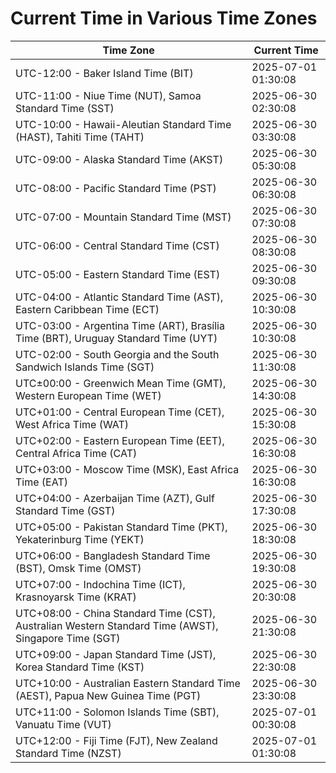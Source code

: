 # Current Time in Various Time Zones

| Time Zone | Current Time |
|-----------|--------------|
| UTC-12:00 - Baker Island Time (BIT) | 2025-07-01 01:30:08 |
| UTC-11:00 - Niue Time (NUT), Samoa Standard Time (SST) | 2025-06-30 02:30:08 |
| UTC-10:00 - Hawaii-Aleutian Standard Time (HAST), Tahiti Time (TAHT) | 2025-06-30 03:30:08 |
| UTC-09:00 - Alaska Standard Time (AKST) | 2025-06-30 05:30:08 |
| UTC-08:00 - Pacific Standard Time (PST) | 2025-06-30 06:30:08 |
| UTC-07:00 - Mountain Standard Time (MST) | 2025-06-30 07:30:08 |
| UTC-06:00 - Central Standard Time (CST) | 2025-06-30 08:30:08 |
| UTC-05:00 - Eastern Standard Time (EST) | 2025-06-30 09:30:08 |
| UTC-04:00 - Atlantic Standard Time (AST), Eastern Caribbean Time (ECT) | 2025-06-30 10:30:08 |
| UTC-03:00 - Argentina Time (ART), Brasília Time (BRT), Uruguay Standard Time (UYT) | 2025-06-30 10:30:08 |
| UTC-02:00 - South Georgia and the South Sandwich Islands Time (SGT) | 2025-06-30 11:30:08 |
| UTC±00:00 - Greenwich Mean Time (GMT), Western European Time (WET) | 2025-06-30 14:30:08 |
| UTC+01:00 - Central European Time (CET), West Africa Time (WAT) | 2025-06-30 15:30:08 |
| UTC+02:00 - Eastern European Time (EET), Central Africa Time (CAT) | 2025-06-30 16:30:08 |
| UTC+03:00 - Moscow Time (MSK), East Africa Time (EAT) | 2025-06-30 16:30:08 |
| UTC+04:00 - Azerbaijan Time (AZT), Gulf Standard Time (GST) | 2025-06-30 17:30:08 |
| UTC+05:00 - Pakistan Standard Time (PKT), Yekaterinburg Time (YEKT) | 2025-06-30 18:30:08 |
| UTC+06:00 - Bangladesh Standard Time (BST), Omsk Time (OMST) | 2025-06-30 19:30:08 |
| UTC+07:00 - Indochina Time (ICT), Krasnoyarsk Time (KRAT) | 2025-06-30 20:30:08 |
| UTC+08:00 - China Standard Time (CST), Australian Western Standard Time (AWST), Singapore Time (SGT) | 2025-06-30 21:30:08 |
| UTC+09:00 - Japan Standard Time (JST), Korea Standard Time (KST) | 2025-06-30 22:30:08 |
| UTC+10:00 - Australian Eastern Standard Time (AEST), Papua New Guinea Time (PGT) | 2025-06-30 23:30:08 |
| UTC+11:00 - Solomon Islands Time (SBT), Vanuatu Time (VUT) | 2025-07-01 00:30:08 |
| UTC+12:00 - Fiji Time (FJT), New Zealand Standard Time (NZST) | 2025-07-01 01:30:08 |
